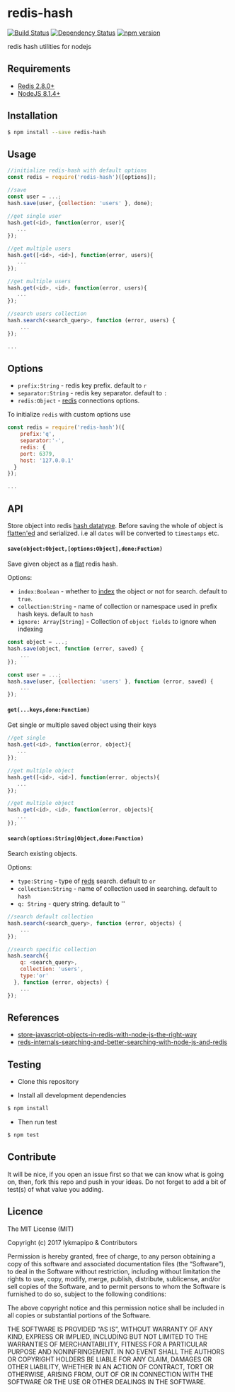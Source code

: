 redis-hash
===============

[![Build Status](https://travis-ci.org/paywell/redis-hash.svg?branch=master)](https://travis-ci.org/paywell/redis-hash)
[![Dependency Status](https://img.shields.io/david/paywell/redis-hash.svg?style=flat)](https://david-dm.org/paywell/redis-hash)
[![npm version](https://badge.fury.io/js/redis-hash.svg)](https://badge.fury.io/js/redis-hash)

redis hash utilities for nodejs

## Requirements
- [Redis 2.8.0+](http://redis.io/)
- [NodeJS 8.1.4+](https://nodejs.org/en/)

## Installation
```sh
$ npm install --save redis-hash
```

## Usage

```javascript
//initialize redis-hash with default options
const redis = require('redis-hash')([options]);

//save
const user = ...;
hash.save(user, {collection: 'users' }, done);

//get single user
hash.get(<id>, function(error, user){
   ...
});

//get multiple users
hash.get([<id>, <id>], function(error, users){
   ...
});

//get multiple users
hash.get(<id>, <id>, function(error, users){
   ...
});

//search users collection
hash.search(<search_query>, function (error, users) {
    ...
});

...

```

## Options
- `prefix:String` - redis key prefix. default to `r`
- `separator:String` - redis key separator. default to `:`
- `redis:Object` - [redis](https://github.com/NodeRedis/node_redis#rediscreateclient) connections options.

To initialize `redis` with custom options use

```js
const redis = require('redis-hash')({
    prefix:'q',
    separator:'-',
    redis: {
    port: 6379,
    host: '127.0.0.1'
  }
});

...

```

## API
Store object into redis [hash datatype](http://redis.io/commands/HSET). Before saving the whole of object is [flatten'ed](https://github.com/hughsk/flat) and serialized. i.e all `dates` will be converted to `timestamps` etc. 

#### `save(object:Object,[options:Object],done:Fuction)`
Save given object as a [flat](https://github.com/hughsk/flat) redis hash.

Options:
- `index:Boolean` - whether to [index](https://github.com/tj/reds) the object or not for search. default to `true`.
- `collection:String` - name of collection or namespace used in prefix hash keys. default to `hash`
- `ignore: Array[String]` - Collection of `object fields` to ignore when indexing 

```js
const object = ...;
hash.save(object, function (error, saved) {
    ...
});

const user = ...;
hash.save(user, {collection: 'users' }, function (error, saved) {
    ...
});
```

#### `get(...keys,done:Function)`
Get single or multiple saved object using their keys

```js
//get single
hash.get(<id>, function(error, object){
   ...
});

//get multiple object
hash.get([<id>, <id>], function(error, objects){
   ...
});

//get multiple object
hash.get(<id>, <id>, function(error, objects){
   ...
});
```

#### `search(options:String|Object,done:Function)`
Search existing objects.

Options:
- `type:String` - type of [reds](https://github.com/tj/reds) search. default to `or`
- `collection:String` - name of collection used in searching. default to `hash`
- `q: String` - query string. default to ''

```js
//search default collection
hash.search(<search_query>, function (error, objects) {
    ...
});

//search specific collection
hash.search({
    q: <search_query>,
    collection: 'users',
    type:'or'
  }, function (error, objects) {
    ...
});
```

## References
- [store-javascript-objects-in-redis-with-node-js-the-right-way](https://medium.com/@stockholmux/store-javascript-objects-in-redis-with-node-js-the-right-way-1e2e89dbbf64#.eb1040111)
- [reds-internals-searching-and-better-searching-with-node-js-and-redis](https://medium.com/@stockholmux/reds-internals-searching-and-better-searching-with-node-js-and-redis-57da99077e83#.5nhdaxnl4)


## Testing
* Clone this repository

* Install all development dependencies
```sh
$ npm install
```

* Then run test
```sh
$ npm test
```

## Contribute
It will be nice, if you open an issue first so that we can know what is going on, then, fork this repo and push in your ideas. Do not forget to add a bit of test(s) of what value you adding.

## Licence

The MIT License (MIT)

Copyright (c) 2017 lykmapipo & Contributors

Permission is hereby granted, free of charge, to any person obtaining a copy of this software and associated documentation files (the “Software”), to deal in the Software without restriction, including without limitation the rights to use, copy, modify, merge, publish, distribute, sublicense, and/or sell copies of the Software, and to permit persons to whom the Software is furnished to do so, subject to the following conditions:

The above copyright notice and this permission notice shall be included in all copies or substantial portions of the Software.

THE SOFTWARE IS PROVIDED “AS IS”, WITHOUT WARRANTY OF ANY KIND, EXPRESS OR IMPLIED, INCLUDING BUT NOT LIMITED TO THE WARRANTIES OF MERCHANTABILITY, FITNESS FOR A PARTICULAR PURPOSE AND NONINFRINGEMENT. IN NO EVENT SHALL THE AUTHORS OR COPYRIGHT HOLDERS BE LIABLE FOR ANY CLAIM, DAMAGES OR OTHER LIABILITY, WHETHER IN AN ACTION OF CONTRACT, TORT OR OTHERWISE, ARISING FROM, OUT OF OR IN CONNECTION WITH THE SOFTWARE OR THE USE OR OTHER DEALINGS IN THE SOFTWARE. 